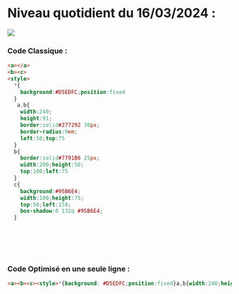 # Niveau quotidient du 16/03/2024 : 

<img src = "https://firebasestorage.googleapis.com/v0/b/cssbattleapp.appspot.com/o/user%2Fummd3POvEDfFyeFvVdOMG3OOrwE2%2Ftargets%2Ftarget_En75Ycv.png?alt=media">


### Code Classique :  

```html 
<a></a>
<b><c>
<style>
  *{
    background:#D5EDFC;position:fixed
  }
   a,b{
    width:240;
    height:91;
    border:solid#277292 30px;
    border-radius:9em;
    left:50;top:75
  }
  b{
    border:solid#7791B6 25px;
    width:200;height:50;
    top:100;left:75
  }
  c{
    background:#95B6E4;
    width:100;height:75;
    top:50;left:150;
    box-shadow:0 132q #95B6E4;
  }


  
```

<br>

### Code Optimisé en une seule ligne : 

```html 
<a><b><c><style>*{background: #D5EDFC;position:fixed}a,b{width:240;height:91;border:solid#277292 30px;border-radius:9em;left:50;top:75}b{border:solid  #7791B6 25px;width:200;height:50;top:100;left:75}c{background: #95B6E4;width:100;height:75;top:50;left:150;box-shadow:0 132q #95B6E4


```